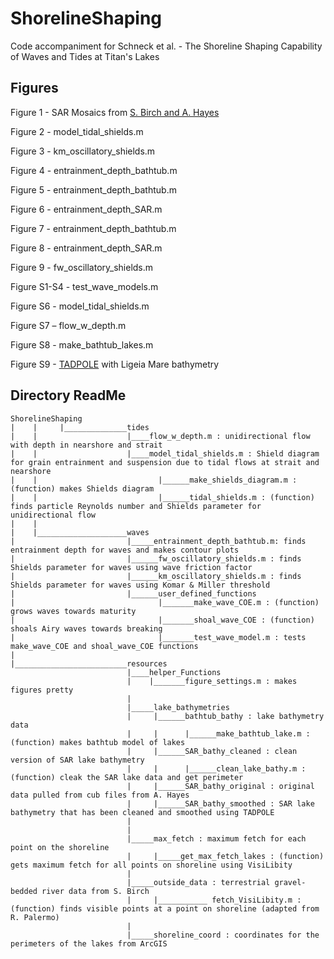 # ShorelineShaping
 Code accompaniment for Schneck et al. - The Shoreline Shaping Capability of Waves and Tides at Titan's Lakes

## Figures
Figure 1 - SAR Mosaics from [S. Birch and A. Hayes](https://geomorph-sbirch.com/data-products/)

Figure 2 - model_tidal_shields.m

Figure 3 - km_oscillatory_shields.m

Figure 4 - entrainment_depth_bathtub.m

Figure 5 - entrainment_depth_bathtub.m

Figure 6 - entrainment_depth_SAR.m

Figure 7 - entrainment_depth_bathtub.m

Figure 8 - entrainment_depth_SAR.m

Figure 9 - fw_oscillatory_shields.m

Figure S1-S4 - test_wave_models.m

Figure S6 - model_tidal_shields.m

Figure S7 – flow_w_depth.m

Figure S8 - make_bathtub_lakes.m

Figure S9 - [TADPOLE](https://github.com/MITGeomorph/Tadpole) with Ligeia Mare bathymetry

## Directory ReadMe
```
ShorelineShaping
|    |     |______________tides
|    |                    |____flow_w_depth.m : unidirectional flow with depth in nearshore and strait
|    |                    |____model_tidal_shields.m : Shield diagram for grain entrainment and suspension due to tidal flows at strait and nearshore
|    |                           |______make_shields_diagram.m : (function) makes Shields diagram
|    |                           |______tidal_shields.m : (function) finds particle Reynolds number and Shields parameter for unidirectional flow
|    |
|    |____________________waves
|                         |_____entrainment_depth_bathtub.m: finds entrainment depth for waves and makes contour plots
|                         |______fw_oscillatory_shields.m : finds Shields parameter for waves using wave friction factor
|                         |______km_oscillatory_shields.m : finds Shields parameter for waves using Komar & Miller threshold
|                         |______user_defined_functions
|                                |_______make_wave_COE.m : (function) grows waves towards maturity 
|                                |_______shoal_wave_COE : (function) shoals Airy waves towards breaking
|                                |_______test_wave_model.m : tests make_wave_COE and shoal_wave_COE functions
|
|_________________________resources
                          |____helper_Functions
                          |    |_______figure_settings.m : makes figures pretty
                          |
                          |_____lake_bathymetries
                          |     |______bathtub_bathy : lake bathymetry data
                          |     |      |______make_bathtub_lake.m : (function) makes bathtub model of lakes
                          |     |______SAR_bathy_cleaned : clean version of SAR lake bathymetry 
                          |     |      |______clean_lake_bathy.m : (function) cleak the SAR lake data and get perimeter
                          |     |______SAR_bathy_original : original data pulled from cub files from A. Hayes
                          |     |______SAR_bathy_smoothed : SAR lake bathymetry that has been cleaned and smoothed using TADPOLE
                          |
                          |
                          |_____max_fetch : maximum fetch for each point on the shoreline
                          |     |_____get_max_fetch_lakes : (function) gets maximum fetch for all points on shoreline using VisiLibity
                          |
                          |_____outside_data : terrestrial gravel-bedded river data from S. Birch
                          |     |___________ fetch_VisiLibity.m : (function) finds visible points at a point on shoreline (adapted from R. Palermo)
                          |
                          |_____shoreline_coord : coordinates for the perimeters of the lakes from ArcGIS
                                
 ```                               

